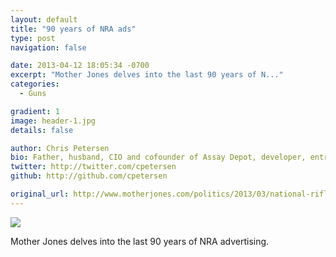 ```yaml
---
layout: default
title: "90 years of NRA ads"
type: post
navigation: false

date: 2013-04-12 18:05:34 -0700
excerpt: "Mother Jones delves into the last 90 years of N..."
categories:
  - Guns

gradient: 1
image: header-1.jpg
details: false

author: Chris Petersen
bio: Father, husband, CIO and cofounder of Assay Depot, developer, entrepreneur and technologist.
twitter: http://twitter.com/cpetersen
github: http://github.com/cpetersen

original_url: http://www.motherjones.com/politics/2013/03/national-rifle-association-ads-history
---
```



  ![](/assets/import/7ffc788d9be0bc57725e2458ea359749.png)  

 Mother Jones delves into the last 90 years of NRA advertising.

